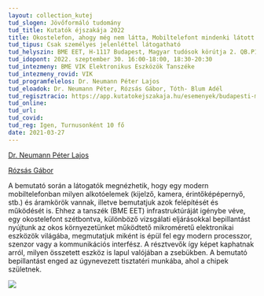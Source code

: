 ```yaml
---
layout: collection_kutej
tud_slogen: Jövőformáló tudomány
tud_title: Kutatók éjszakája 2022
title: Okostelefon, ahogy még nem látta, Mobiltelefont mindenki látott már. Na, de mi van egy mobiltelefonban?
tud_tipus: Csak személyes jelenléttel látogatható
tud_helyszin: BME EET, H-1117 Budapest, Magyar tudósok körútja 2. QB.P115 (P1 alagsorban található üvegajtón túl)
tud_idopont: 2022. szeptember 30. 16:00-18:00, 18:30-20:30
tud_intezmeny: BME VIK Elektronikus Eszközök Tanszéke
tud_intezmeny_rovid: VIK
tud_programfelelos: Dr. Neumann Péter Lajos
tud_eloadok: Dr. Neumann Péter, Rózsás Gábor, Tóth- Blum Adél
tud_regisztracio: https://app.kutatokejszakaja.hu/esemenyek/budapesti-muszaki-es-gazdasagtudomanyi-egyetem/okostelefon-ahogy-meg-nem-latta
tud_online:
tud_url:
tud_covid:
tud_reg: Igen, Turnusonként 10 fő
date: 2021-03-27
---
```

<a href="https://www.eet.bme.hu/munkatarsak/?id=neumann" about:_blank> Dr. Neumann Péter Lajos</a>
<br>

<a href="https://www.eet.bme.hu/munkatarsak/?id=rozsas" about:_blank> Rózsás Gábor</a>


A bemutató során a látogatók megnézhetik, hogy egy modern mobiltelefonban milyen alkotóelemek (kijelző, kamera, érintőképépernyő, stb.) és áramkörök vannak, illetve bemutatjuk azok felépítését és működését is. Ehhez a tanszék (BME EET) infrastruktúráját igénybe véve, egy okostelefont szétbontva, különböző vizsgálati eljárásokkal bepillantást nyújtunk az okos környezetünket működtető mikroméretű elektronikai eszközök világába, megmutatjuk miként is épül fel egy modern processzor, szenzor vagy a kommunikációs interfész. A résztvevők így képet kaphatnak arról, milyen összetett eszköz is lapul valójában a zsebükben. A bemutató bepillantást enged az úgynevezett tisztatéri munkába, ahol a chipek születnek.


<img src="images/okostelefon-ahogy-meg-nem-latta.jpg" max-width="500" class="center"> 

